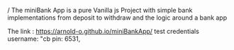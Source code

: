 / The miniBank App is a pure Vanilla js Project with simple bank implementations from deposit to withdraw and the logic around a bank app

The link : https://arnold-o.github.io/miniBankApp/ test credentials username: "cb pin: 6531,
